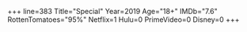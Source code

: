 +++
line=383
Title="Special"
Year=2019
Age="18+"
IMDb="7.6"
RottenTomatoes="95%"
Netflix=1
Hulu=0
PrimeVideo=0
Disney=0
+++


